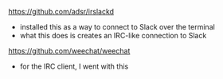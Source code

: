 https://github.com/adsr/irslackd
- installed this as a way to connect to Slack over the terminal
- what this does is creates an IRC-like connection to Slack

https://github.com/weechat/weechat
- for the IRC client, I went with this
